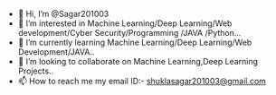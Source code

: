 - 👋 Hi, I’m @Sagar201003
- 👀 I’m interested in Machine Learning/Deep Learning/Web development/Cyber Security/Programming /JAVA /Python...
- 🌱 I’m currently learning Machine Learning/Deep Learning/Web Development/JAVA..
- 💞️ I’m looking to collaborate on Machine Learning,Deep Learning Projects..
- 📫 How to reach me my email ID:- shuklasagar201003@gmail.com

<!---
Sagar201003/Sagar201003 is a ✨ special ✨ repository because its `README.md` (this file) appears on your GitHub profile.
You can click the Preview link to take a look at your changes.
--->
